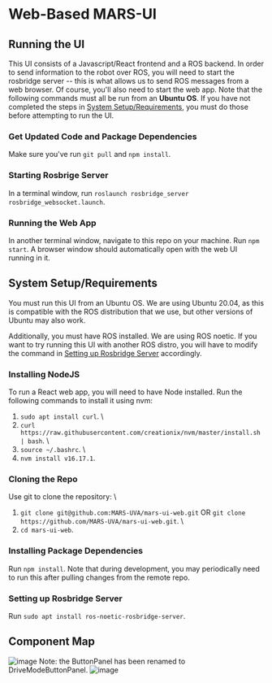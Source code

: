 # Web-Based MARS-UI

## Running the UI
This UI consists of a Javascript/React frontend and a ROS backend. In order to send information to the robot over ROS, you will need to start the rosbridge server -- this is what allows us to send ROS messages from a web browser. Of course, you'll also need to start the web app. 
Note that the following commands must all be run from an **Ubuntu OS**. If you have not completed the steps in [System Setup/Requirements](#system-setup/requirements), you must do those before attempting to run the UI.

### Get Updated Code and Package Dependencies
Make sure you've run ```git pull``` and ```npm install```.

### Starting Rosbrige Server
In a terminal window, run ```roslaunch rosbridge_server rosbridge_websocket.launch```.

### Running the Web App
In another terminal window, navigate to this repo on your machine. Run ```npm start```. A browser window should automatically open with the web UI running in it.

## System Setup/Requirements
You must run this UI from an Ubuntu OS. We are using Ubuntu 20.04, as this is compatible with the ROS distribution that we use, but other versions of Ubuntu may also work. 

Additionally, you must have ROS installed. We are using ROS noetic. If you want to try running this UI with another ROS distro, you will have to modify the command in [Setting up Rosbridge Server](#setting-up-rosbridge-server) accordingly.

### Installing NodeJS
To run a React web app, you will need to have Node installed. Run the following commands to install it using nvm:

1. ```sudo apt install curl```. \
2. ```curl https://raw.githubusercontent.com/creationix/nvm/master/install.sh | bash```. \
3. ```source ~/.bashrc```. \
4. ```nvm install v16.17.1```.

### Cloning the Repo
Use git to clone the repository: \
1. ```git clone git@github.com:MARS-UVA/mars-ui-web.git``` OR ```git clone https://github.com/MARS-UVA/mars-ui-web.git```. \
2. ```cd mars-ui-web```.

### Installing Package Dependencies
Run ```npm install```. Note that during development, you may periodically need to run this after pulling changes from the remote repo.

### Setting up Rosbridge Server
Run ```sudo apt install ros-noetic-rosbridge-server```.

## Component Map
![image](https://user-images.githubusercontent.com/47730411/213934394-021b2c68-7480-42ff-a2e3-8f96591e2ac9.png)
Note: the ButtonPanel has been renamed to DriveModeButtonPanel.
![image](https://user-images.githubusercontent.com/47730411/213934400-5c73b3a3-a1d9-4e89-9e71-0584eb417cb2.png)
